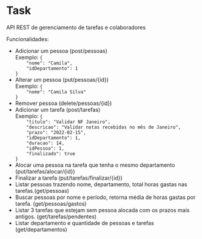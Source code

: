 # Task
API REST de gerenciamento de tarefas e colaboradores


Funcionalidades:
<ul>
  <li> Adicionar um pessoa (post/pessoas)<br> Exemplo: <code>{
    "nome": "Camila",
    "idDepartamento": 1
}</code></li>
  <li> Alterar um pessoa (put/pessoas/{id})<br> Exemplo: <code>{
    "nome": "Camila Silva"
}</code></li>
  <li> Remover pessoa (delete/pessoas/{id})</li>
  <li> Adicionar um tarefa (post/tarefas)<br> Exemplo: <code>{
    "titulo": "Validar NF Janeiro",
    "descricao": "Validar notas recebidas no mês de Janeiro",
    "prazo": "2022-02-15",
    "idDepartamento": 1,
    "duracao": 14,
    "idPessoa": 1,
    "finalizado": true
}</code></li>
  <li> Alocar uma pessoa na tarefa que tenha o mesmo departamento (put/tarefas/alocar/{id})</li>
  <li> Finalizar a tarefa (put/tarefas/finalizar/{id})</li>
  <li> Listar pessoas trazendo nome, departamento, total horas gastas nas tarefas.(get/pessoas)</li>
  <li> Buscar pessoas por nome e período, retorna média de horas gastas por tarefa. (get/pessoas/gastos)</li>
  <li> Listar 3 tarefas que estejam sem pessoa alocada com os prazos mais antigos. (get/tarefas/pendentes)</li>
  <li> Listar departamento e quantidade de pessoas e tarefas (get/departamentos)</li>
</ul>
